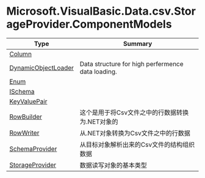 ﻿
# Microsoft.VisualBasic.Data.csv.StorageProvider.ComponentModels

|Type|Summary|
|----|-------|
|[Column](./Column.md)||
|[DynamicObjectLoader](./DynamicObjectLoader.md)|Data structure for high perfermence data loading.|
|[Enum](./Enum.md)||
|[ISchema](./ISchema.md)||
|[KeyValuePair](./KeyValuePair.md)||
|[RowBuilder](./RowBuilder.md)|这个是用于将Csv文件之中的行数据转换为.NET对象的|
|[RowWriter](./RowWriter.md)|从.NET对象转换为Csv文件之中的行数据|
|[SchemaProvider](./SchemaProvider.md)|从目标对象解析出来的Csv文件的结构组织数据|
|[StorageProvider](./StorageProvider.md)|数据读写对象的基本类型|

